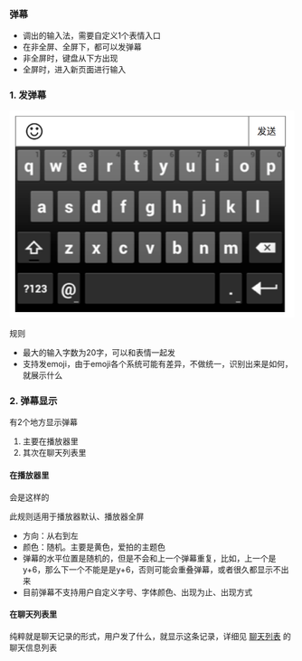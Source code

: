 ### 弹幕
* 调出的输入法，需要自定义1个表情入口
* 在非全屏、全屏下，都可以发弹幕
* 非全屏时，键盘从下方出现
* 全屏时，进入新页面进行输入

### 1. 发弹幕
![](img/input.png)

规则

* 最大的输入字数为20字，可以和表情一起发
* 支持发emoji，由于emoji各个系统可能有差异，不做统一，识别出来是如何，就展示什么

### 2. 弹幕显示
有2个地方显示弹幕

1. 主要在播放器里
2. 其次在聊天列表里

#### 在播放器里


会是这样的

此规则适用于播放器默认、播放器全屏

* 方向：从右到左
* 颜色：随机。主要是黄色，爱拍的主题色
* 弹幕的水平位置是随机的，但是不会和上一个弹幕重复，比如，上一个是 y+6，那么下一个不能是是y+6，否则可能会重叠弹幕，或者很久都显示不出来
* 目前弹幕不支持用户自定义字号、字体颜色、出现为止、出现方式


#### 在聊天列表里
纯粹就是聊天记录的形式，用户发了什么，就显示这条记录，详细见 [聊天列表](chat.md) 的聊天信息列表



